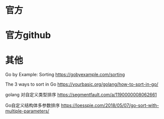 
# 官方 

# 官方github

# 其他

Go by Example: Sorting https://gobyexample.com/sorting

The 3 ways to sort in Go https://yourbasic.org/golang/how-to-sort-in-go/

golang 对自定义类型排序 https://segmentfault.com/a/1190000008062661

Go自定义结构体多参数排序 https://loesspie.com/2018/05/07/go-sort-with-multiple-parameters/
